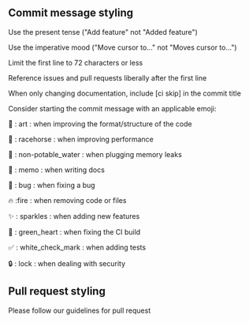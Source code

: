 ## Commit message styling
Use the present tense ("Add feature" not "Added feature")

Use the imperative mood ("Move cursor to..." not "Moves cursor to...")

Limit the first line to 72 characters or less

Reference issues and pull requests liberally after the first line

When only changing documentation, include [ci skip] in the commit title

Consider starting the commit message with an applicable emoji:

🎨 : art : when improving the format/structure of the code

🐎 : racehorse : when improving performance

🚱 : non-potable_water : when plugging memory leaks

📝 : memo : when writing docs

🐛 : bug : when fixing a bug

🔥 :fire : when removing code or files

:sparkles: : sparkles : when adding new features

💚 : green_heart : when fixing the CI build

✅ : white_check_mark : when adding tests

🔒 : lock : when dealing with security

## Pull request styling
Please follow our guidelines for pull request
